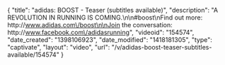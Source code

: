 {
    "title": "adidas: BOOST - Teaser (subtitles available)",
    "description": "A REVOLUTION IN RUNNING IS COMING.\n\n#boost\nFind out more: http:\/\/www.adidas.com\/boost\n\nJoin the conversation: http:\/\/www.facebook.com\/adidasrunning",
    "videoid": "154574",
    "date_created": "1398106923",
    "date_modified": "1418181305",
    "type": "captivate",
    "layout": "video",
    "url": "\/v\/adidas-boost-teaser-subtitles-available\/154574"
}